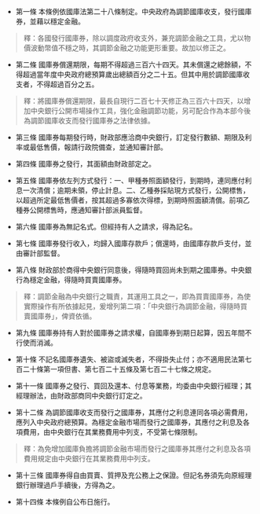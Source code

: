 * 第一條 本條例依國庫法第二十八條制定。中央政府為調節國庫收支，發行國庫券，並藉以穩定金融。

> 釋：各國發行國庫券，除以調度政府收支外，兼充調節金融之工具，尤以物價波動幣值不穩之時，其調節金融之功能更形重要。故加以修正之。

* 第二條 國庫券償還期限，每期不得超過三百六十四天。其未償還之總餘額，不得超過當年度中央政府總預算歲出總額百分之二十五。但其中用於調節國庫收支者，不得超過百分之五。

> 釋：將國庫券償還期限，最長自現行二百七十天修正為三百六十四天，以增加中央銀行公開市場操作工具，強化金融調節功能，另可配合作為本部今後為調節國庫收支而發行國庫券之法律依據。

* 第三條 國庫券每期發行時，財政部應洽商中央銀行，訂定發行數額、期限及利率或最低售價，報請行政院備查，並通知審計部。

* 第四條 國庫券之發行，其面額由財政部定之。

* 第五條 國庫券依左列方式發行：一、甲種券照面額發行，到期時，連同應付利息一次清償；逾期未領，停止計息。二、乙種券採貼現方式發行，公開標售，以超過所定最低售價者，按其超過多寡依次得標，到期時照面額清償。前項乙種券公開標售時，應通知審計部派員監督。

* 第六條 國庫券為無記名式。但經持有人之請求，得為記名。

* 第七條 國庫券發行收入，均歸入國庫存款戶；償還時，由國庫存款戶支付，並由審計部監督。

* 第八條 財政部於商得中央銀行同意後，得隨時買回尚未到期之國庫券。中央銀行為穩定金融，得隨時買賣國庫券。

> 釋：調節金融為中央銀行之職責，其運用工具之一，即為買賣國庫券，為使實際操作有所依據起見，爰增列第二項：「中央銀行為調節金融，得隨時買賣國庫券」，俾資依循。

* 第九條 國庫券持有人對於國庫券之請求權，自國庫券到期日起算，因五年間不行使而消滅。

* 第十條 不記名國庫券遺失、被盜或滅失者，不得掛失止付；亦不適用民法第七百二十條第一項但書、第七百二十五條及第七百二十七條之規定。

* 第十一條 國庫券之發行、買回及還本、付息等業務，均委由中央銀行經理；其經理辦法，由財政部商同中央銀行訂定之。

* 第十二條 為調節國庫收支而發行之國庫券，其應付之利息連同各項必需費用，應列入中央政府總預算。為穩定金融市場而發行之國庫券，其應付之利息及各項費用，由中央銀行在其業務費用中列支，不受第七條限制。

> 釋：為免增加國庫負擔將調節金融市場而發行之國庫券其應付之利息及各項費用規定由中央銀行在其業務費用中列支。

* 第十三條 國庫券得自由買賣、質押及充公務上之保證。但記名券須先向原經理銀行辦理過戶手續後，方得為之。

* 第十四條 本條例自公布日施行。

